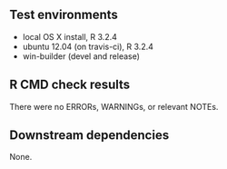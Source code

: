 ## Test environments
* local OS X install, R 3.2.4
* ubuntu 12.04 (on travis-ci), R 3.2.4
* win-builder (devel and release)

## R CMD check results
There were no ERRORs, WARNINGs, or relevant NOTEs. 

## Downstream dependencies
None.